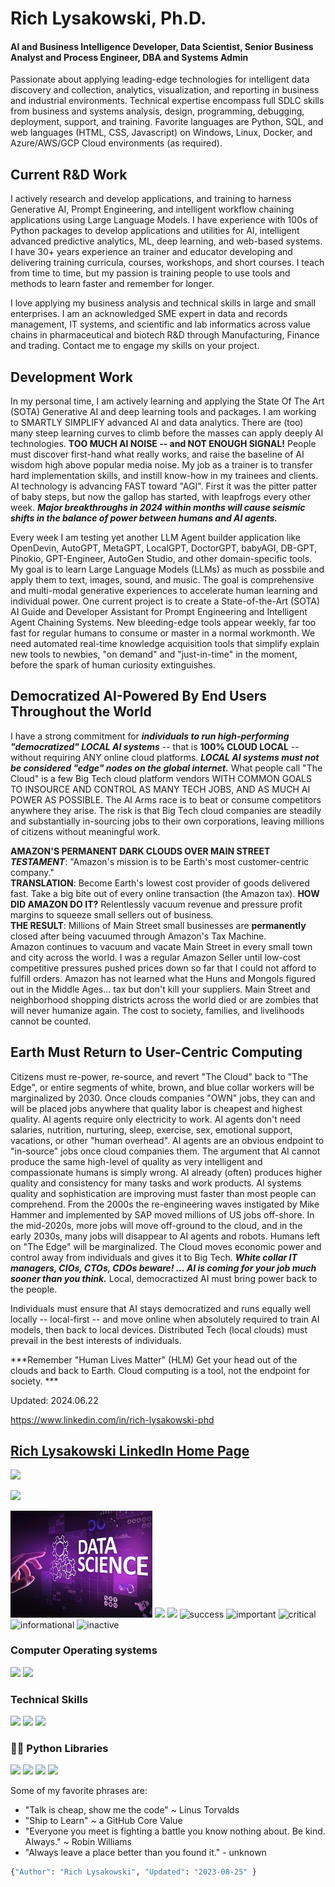 # Rich Lysakowski, Ph.D.
#### AI and Business Intelligence Developer, Data Scientist, Senior Business Analyst and Process Engineer, DBA and Systems Admin

<p dir="auto" align="left">
Passionate about applying leading-edge technologies for intelligent data discovery and collection, analytics, visualization, and reporting in business and industrial environments.  Technical expertise encompass full SDLC skills from business and systems analysis, design, programming, debugging, deployment, support, and training.  Favorite languages are Python, SQL, and web languages (HTML, CSS, Javascript) on Windows, Linux, Docker, and Azure/AWS/GCP Cloud environments (as required). 
    
## Current R&D Work
I actively research and develop applications, and training to harness Generative AI, Prompt Engineering, and intelligent workflow chaining applications using Large Language Models.  I have experience with 100s of Python packages to develop applications and utilities for AI, intelligent advanced predictive analytics, ML, deep learning, and web-based systems.  I have 30+ years experience an trainer and educator developing and delivering training curricula, courses, workshops, and short courses.  I teach from time to time, but my passion is training people to use tools and methods to learn faster and remember for longer.  

I love applying my business analysis and technical skills in large and small enterprises.  I am an acknowledged SME expert in data and records management, IT systems, and scientific and lab informatics across value chains in pharmaceutical and biotech R&D through Manufacturing, Finance and trading.  Contact me to engage my skills on your project.

## Development Work
In my personal time, I am actively learning and applying the State Of The Art (SOTA) Generative AI and deep learning tools and packages.  I am working to SMARTLY SIMPLIFY advanced AI and data analytics.  There are (too) many steep learning curves to climb before the masses can apply deeply AI technologies.  **TOO MUCH AI NOISE -- and NOT ENOUGH SIGNAL!**  People must discover first-hand what really works, and raise the baseline of AI wisdom high above popular media noise.  My job as a trainer is to transfer hard implementation skills, and instill know-how in my trainees and clients.  AI technology is advancing FAST toward "AGI".  First it was the pitter patter of baby steps, but now the gallop has started, with leapfrogs every other week.  ***Major breakthroughs in 2024 within months will cause seismic shifts in the balance of power between humans and AI agents.***  

Every week I am testing yet another LLM Agent builder application like OpenDevin, AutoGPT, MetaGPT, LocalGPT, DoctorGPT, babyAGI, DB-GPT, Pinokio, GPT-Engineer, AutoGen Studio, and other domain-specific tools.  My goal is to learn Large Language Models (LLMs) as much as possbile and apply them to text, images, sound, and music.  The goal is comprehensive and multi-modal generative experiences to accelerate human learning and individual power.  One current project is to create a State-of-the-Art (SOTA) AI Guide and Developer Assistant for Prompt Engineering and Intelligent Agent Chaining Systems.  New bleeding-edge tools appear weekly, far too fast for regular humans to consume or master in a normal workmonth.  We need automated real-time knowledge acquisition tools that simplify explain new tools to newbies, "on demand" and "just-in-time" in the moment, before the spark of human curiosity extinguishes.

## Democratized AI-Powered By End Users Throughout the World
I have a strong commitment for ***individuals to run high-performing "democratized" LOCAL AI systems*** -- that is **100% CLOUD LOCAL** -- without requiring ANY online cloud platforms.  ***LOCAL AI systems must not be considered "edge" nodes on the global internet.***  What people call "The Cloud" is a few Big Tech cloud platform vendors WITH COMMON GOALS TO INSOURCE AND CONTROL AS MANY TECH JOBS, AND AS MUCH AI POWER AS POSSIBLE.  The AI Arms race is to beat or consume competitors anywhere they arise.  The risk is that Big Tech cloud companies are steadily and substantially in-sourcing  jobs to their own corporations, leaving millions of citizens without meaningful work.  

**AMAZON'S PERMANENT DARK CLOUDS OVER MAIN STREET**
***TESTAMENT***: "Amazon's mission is to be Earth's most customer-centric company."  
**TRANSLATION**: Become Earth's lowest cost provider of goods delivered fast.  Take a big bite out of every online transaction (the Amazon tax). 
**HOW DID AMAZON DO IT?**  Relentlessly vacuum revenue and pressure profit margins to squeeze small sellers out of business.  
**THE RESULT**: Millions of Main Street small businesses are **permanently** closed after being vacuumed through Amazon's Tax Machine.   
Amazon continues to vacuum and vacate Main Street in every small town and city across the world.  I was a regular Amazon Seller until low-cost competitive pressures pushed prices down so far that I could not afford to fulfill orders.  Amazon has not learned what the Huns and Mongols figured out in the Middle Ages...  tax but don't kill your suppliers.  Main Street and neighborhood shopping districts across the world died or are zombies that will never humanize again.  The cost to society, families, and livelihoods cannot be counted.

## Earth Must Return to User-Centric Computing
Citizens must re-power, re-source, and revert "The Cloud" back to "The Edge", or entire segments of white, brown, and blue collar workers will be marginalized by 2030.  Once clouds companies "OWN" jobs, they can and will be placed jobs anywhere that quality labor is cheapest and highest quality.  AI agents require only electricity to work.  AI agents don't need salaries, nutrition, nurturing, sleep, exercise, sex, emotional support, vacations, or other "human overhead".  AI agents are an obvious endpoint to "in-source" jobs once cloud companies them.  The argument that AI cannot produce the same high-level of quality as very intelligent and compassionate humans is simply wrong.  AI already (often) produces higher quality and consistency for many tasks and work products.  AI systems quality and sophistication are improving must faster than most people can comprehend.  From the 2000s the re-engineering waves instigated by Mike Hammer and implemented by SAP moved millions of US jobs off-shore.  In the mid-2020s, more jobs will move off-ground to the cloud, and in the early 2030s, many jobs will disappear to AI agents and robots.  Humans left on "The Edge" will be marginalized.  The Cloud moves economic power and control away from individuals and gives it to Big Tech.  ***White collar IT managers, CIOs, CTOs, CDOs beware! ... AI is coming for your job much sooner than you think.***  Local, democractized AI must bring power back to the people.  

Individuals must ensure that AI stays democratized and runs equally well locally -- local-first -- and move online when absolutely required to train AI models, then back to local devices.  Distributed Tech (local clouds) must prevail in the best interests of individuals.  

***Remember "Human Lives Matter" (HLM)  Get your head out of the clouds and back to Earth.  Cloud computing is a tool, not the endpoint for society.  ***

Updated: 2024.06.22

https://www.linkedin.com/in/rich-lysakowski-phd

## [Rich Lysakowski LinkedIn Home Page](https://www.linkedin.com/in/rich-lysakowski-phd/)

<img src="https://img.shields.io/badge/LinkedIn-0077B5?style=for-the-badge&amp;logo=linkedin&amp;logoColor=white" style="max-width: 100%;"></a>

<a href="mailto:rich.lysakowski@gmail.com?subject=[GitHub]%20Hello%20Rich" >
<img src="https://camo.githubusercontent.com/571384769c09e0c66b45e39b5be70f68f552db3e2b2311bc2064f0d4a9f5983b/68747470733a2f2f696d672e736869656c64732e696f2f62616467652f476d61696c2d4431343833363f7374796c653d666f722d7468652d6261646765266c6f676f3d676d61696c266c6f676f436f6c6f723d7768697465" data-canonical-src="https://img.shields.io/badge/Gmail-D14836?style=for-the-badge&amp;logo=gmail&amp;logoColor=white" style="max-width: 100%;"></a>
</p>
<img src="data-science.jpg" width="45%"/>
<!--![welcome_gif](data-science.jpg) -->
<img src="https://raw.githubusercontent.com/richlysakowski/richlysakowski/main/welcome.gif" width="25%"/>

<!--
# **Check out my projects:**
Admin template based on Angular 7+, Bootstrap 4 and Nebular
## [Akveo-Dashboard](https://www.akveo.com/ngx-admin/pages/dashboard)
-->
<img src="https://img.shields.io/badge/Postgres-DBMS-red">
<span>
<span display="inline" height="20px" class="common__BadgeWrapper-sc-11baoah-3 iwwuaY"><img alt="success" src="https://img.shields.io/badge/-success-success"></span>
<span display="inline" height="20px" class="common__BadgeWrapper-sc-11baoah-3 iwwuaY"><img alt="important" src="https://img.shields.io/badge/-important-important"></span>
<span display="inline" height="20px" class="common__BadgeWrapper-sc-11baoah-3 iwwuaY"><img alt="critical" src="https://img.shields.io/badge/-critical-critical"></span>
<span display="inline" height="20px" class="common__BadgeWrapper-sc-11baoah-3 iwwuaY"><img alt="informational" src="https://img.shields.io/badge/-informational-informational"></span>
<span display="inline" height="20px" class="common__BadgeWrapper-sc-11baoah-3 iwwuaY"><img alt="inactive" src="https://img.shields.io/badge/-inactive-inactive"></span>
</span>

### Computer Operating systems
<p>
    <img src="https://img.shields.io/badge/Ubuntu-E95420?style=for-the-badge&logo=ubuntu&logoColor=white"> 
    <img src="https://img.shields.io/badge/Windows-0078D6?style=for-the-badge&logo=windows&logoColor=white">
</p>

### Technical Skills
<p>
<img src="https://img.shields.io/badge/Python-3776AB?style=for-the-badge&logo=python&logoColor=white">
<img src="https://img.shields.io/badge/Postgres-430098?style=for-the-badge&logo=heroku&logoColor=white">
<img src="https://img.shields.io/badge/Microsoft_Office-D83B01?style=for-the-badge&logo=microsoft-office&logoColor=white">
</p>

### 👨‍💻 Python Libraries
<p>
    <img src="https://img.shields.io/badge/pandas%20-%23150458.svg?&style=for-the-badge&logo=pandas&logoColor=white">
    <img src="https://img.shields.io/badge/NumPy-013243?style=for-the-badge&logo=numpy&logoColor=white">
    <img src="https://img.shields.io/badge/seaborn-3776AB?style=for-the-badge&logo=seaborn&logoColor=white">
    <img src="https://img.shields.io/badge/scikit_learn-7931E?style=for-the-badge&logo=scikit-learn&logoColor=white">
</p>

Some of my favorite phrases are:

- "Talk is cheap, show me the code" ~ Linus Torvalds
- "Ship to Learn" ~ a GitHub Core Value
- "Everyone you meet is fighting a battle you know nothing about. Be kind. Always." ~ Robin Williams
- "Always leave a place better than you found it." - unknown

```python
{"Author": "Rich Lysakowski", "Updated": "2023-08-25" }
```

